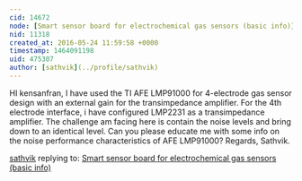 ```yaml
---
cid: 14672
node: [Smart sensor board for electrochemical gas sensors (basic info)](../notes/kensanfran/11-04-2014/smart-sensor-board-for-electrochemical-gas-sensors-basic-info)
nid: 11318
created_at: 2016-05-24 11:59:58 +0000
timestamp: 1464091198
uid: 475307
author: [sathvik](../profile/sathvik)
---
```


HI kensanfran,
I have used the TI AFE LMP91000 for 4-electrode gas sensor design with an external gain for the transimpedance amplifier. 
For the 4th electrode interface, i have configured LMP2231 as a transimpedance amplifier. 
The challenge am facing here is contain the noise levels and bring down to an identical level.
 Can you please educate me with some info on the noise performance characteristics of AFE LMP91000?
Regards,
Sathvik.

[sathvik](../profile/sathvik) replying to: [Smart sensor board for electrochemical gas sensors (basic info)](../notes/kensanfran/11-04-2014/smart-sensor-board-for-electrochemical-gas-sensors-basic-info)

